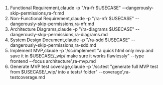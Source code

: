 1. Functional Requirement,claude -p "/ra-fr $USECASE" --dangerously-skip-permissions,ra-fr.md
2. Non-Functional Requirement,claude -p "/ra-nfr $USECASE" --dangerously-skip-permissions,ra-nfr.md
3. Architecture Diagrams,claude -p "/ra-diagrams $USECASE" --dangerously-skip-permissions,ra-diagrams.md
4. System Design Document,claude -p "/ra-sdd $USECASE" --dangerously-skip-permissions,ra-sdd.md
5. Implement MVP,claude -p '/sc:implement "a quick html only mvp and save it in $USECASE/\_wip/ make sure it works flawlessly" --type frontend --focus architecture',ra-mvp.md
6. Generate MVP test coverage,claude -p '/sc:test "generate full MVP test from $USECASE/\_wip/ into a tests/ folder" --coverage',ra-testcoverage.md
